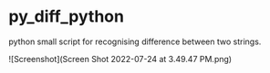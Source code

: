 # py_diff_python
python small script for recognising difference between two strings.  

![Screenshot](Screen Shot 2022-07-24 at 3.49.47 PM.png)
